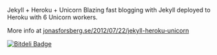 Jekyll + Heroku + Unicorn
Blazing fast blogging with Jekyll deployed to Heroku with 6 Unicorn workers.

More info at [jonasforsberg.se/2012/07/22/jekyll-heroku-unicorn](http://jonasforsberg.se/2012/07/22/jekyll-heroku-unicorn)

[![Bitdeli Badge](https://d2weczhvl823v0.cloudfront.net/himynameisjonas/jekyll-heroku-unicorn/trend.png)](https://bitdeli.com/free "Bitdeli Badge")

